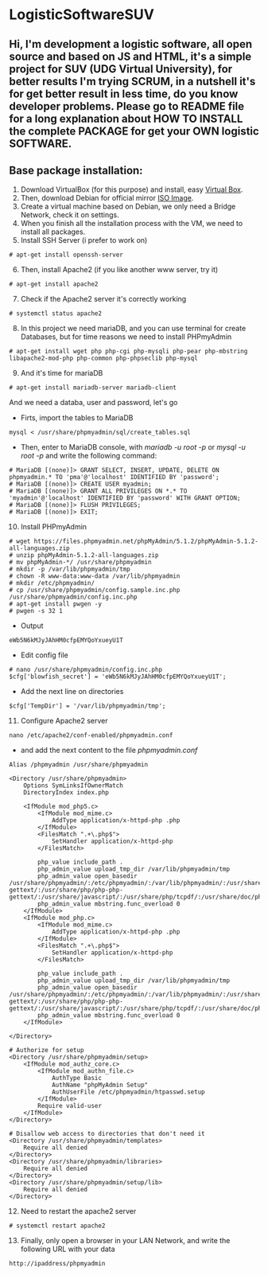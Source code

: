 # LogisticSoftwareSUV
Hi,  I'm development a logistic software, all open source and based on JS and HTML, it's a simple project for SUV (UDG Virtual University), for better results I'm trying SCRUM, in a nutshell it's for get better result in less time, do you know developer problems. Please go to README file for a long explanation about HOW TO INSTALL the complete PACKAGE for get your OWN logistic SOFTWARE.
---------
## Base package installation:

1. Download VirtualBox (for this purpose) and install, easy [Virtual Box](https://www.virtualbox.org/).
2. Then, download Debian for official mirror [ISO Image](https://www.debian.org/download).
3. Create a virtual machine based on Debian, we only need a Bridge Network, check it on settings.
4. When you finish all the installation process with the VM, we need to install all packages.
5. Install SSH Server (i prefer to work on)
```
# apt-get install openssh-server
```
6. Then, install Apache2 (if you like another www server, try it)
```
# apt-get install apache2
```
7. Check if the Apache2 server it's correctly working
```
# systemctl status apache2
```
8. In this project we need mariaDB, and you can use terminal for create Databases, but for time reasons we need to install PHPmyAdmin
```
# apt-get install wget php php-cgi php-mysqli php-pear php-mbstring libapache2-mod-php php-common php-phpseclib php-mysql
```
9. And it's time for mariaDB
```
# apt-get install mariadb-server mariadb-client
```
And we need a databa, user and password, let's go
  - Firts, import the tables to MariaDB
```
mysql < /usr/share/phpmyadmin/sql/create_tables.sql
```
  - Then, enter to MariaDB console, with _mariadb -u root -p_ or _mysql -u root -p_ and write the following command:
```
# MariaDB [(none)]> GRANT SELECT, INSERT, UPDATE, DELETE ON phpmyadmin.* TO 'pma'@'localhost' IDENTIFIED BY 'password';
# MariaDB [(none)]> CREATE USER myadmin;
# MariaDB [(none)]> GRANT ALL PRIVILEGES ON *.* TO 'myadmin'@'localhost' IDENTIFIED BY 'password' WITH GRANT OPTION;
# MariaDB [(none)]> FLUSH PRIVILEGES;
# MariaDB [(none)]> EXIT;
```
10. Install PHPmyAdmin
```
# wget https://files.phpmyadmin.net/phpMyAdmin/5.1.2/phpMyAdmin-5.1.2-all-languages.zip
# unzip phpMyAdmin-5.1.2-all-languages.zip
# mv phpMyAdmin-*/ /usr/share/phpmyadmin
# mkdir -p /var/lib/phpmyadmin/tmp
# chown -R www-data:www-data /var/lib/phpmyadmin
# mkdir /etc/phpmyadmin/
# cp /usr/share/phpmyadmin/config.sample.inc.php  /usr/share/phpmyadmin/config.inc.php
# apt-get install pwgen -y
# pwgen -s 32 1
```
  - Output
```
eWb5N6kMJyJAhHM0cfpEMYQoYxueyU1T
```
  - Edit config file
```
# nano /usr/share/phpmyadmin/config.inc.php
$cfg['blowfish_secret'] = 'eWb5N6kMJyJAhHM0cfpEMYQoYxueyU1T';
```
  - Add the next line on directories
```
$cfg['TempDir'] = '/var/lib/phpmyadmin/tmp';
```
11. Configure Apache2 server
```
nano /etc/apache2/conf-enabled/phpmyadmin.conf
```
  - and add the next content to the file _phpmyadmin.conf_
```
Alias /phpmyadmin /usr/share/phpmyadmin

<Directory /usr/share/phpmyadmin>
    Options SymLinksIfOwnerMatch
    DirectoryIndex index.php

    <IfModule mod_php5.c>
        <IfModule mod_mime.c>
            AddType application/x-httpd-php .php
        </IfModule>
        <FilesMatch ".+\.php$">
            SetHandler application/x-httpd-php
        </FilesMatch>

        php_value include_path .
        php_admin_value upload_tmp_dir /var/lib/phpmyadmin/tmp
        php_admin_value open_basedir /usr/share/phpmyadmin/:/etc/phpmyadmin/:/var/lib/phpmyadmin/:/usr/share/php/php-gettext/:/usr/share/php/php-php-gettext/:/usr/share/javascript/:/usr/share/php/tcpdf/:/usr/share/doc/phpmyadmin/:/usr/share/php/phpseclib/
        php_admin_value mbstring.func_overload 0
    </IfModule>
    <IfModule mod_php.c>
        <IfModule mod_mime.c>
            AddType application/x-httpd-php .php
        </IfModule>
        <FilesMatch ".+\.php$">
            SetHandler application/x-httpd-php
        </FilesMatch>

        php_value include_path .
        php_admin_value upload_tmp_dir /var/lib/phpmyadmin/tmp
        php_admin_value open_basedir /usr/share/phpmyadmin/:/etc/phpmyadmin/:/var/lib/phpmyadmin/:/usr/share/php/php-gettext/:/usr/share/php/php-php-gettext/:/usr/share/javascript/:/usr/share/php/tcpdf/:/usr/share/doc/phpmyadmin/:/usr/share/php/phpseclib/
        php_admin_value mbstring.func_overload 0
    </IfModule>

</Directory>

# Authorize for setup
<Directory /usr/share/phpmyadmin/setup>
    <IfModule mod_authz_core.c>
        <IfModule mod_authn_file.c>
            AuthType Basic
            AuthName "phpMyAdmin Setup"
            AuthUserFile /etc/phpmyadmin/htpasswd.setup
        </IfModule>
        Require valid-user
    </IfModule>
</Directory>

# Disallow web access to directories that don't need it
<Directory /usr/share/phpmyadmin/templates>
    Require all denied
</Directory>
<Directory /usr/share/phpmyadmin/libraries>
    Require all denied
</Directory>
<Directory /usr/share/phpmyadmin/setup/lib>
    Require all denied
</Directory>
```
12. Need to restart the apache2 server
```
# systemctl restart apache2
```
13. Finally, only open a browser in your LAN Network, and write the following URL with your data
```
http://ipaddress/phpmyadmin

